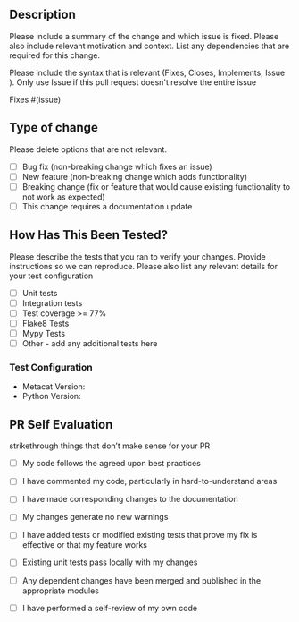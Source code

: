 ## Description

Please include a summary of the change and which issue is fixed. Please also include relevant motivation and context. List any dependencies that are required for this change.

Please include the syntax that is relevant (Fixes, Closes, Implements, Issue ). Only use Issue if this pull request doesn't resolve the entire issue

Fixes #(issue) 

## Type of change

Please delete options that are not relevant.

- [ ] Bug fix (non-breaking change which fixes an issue)
- [ ] New feature (non-breaking change which adds functionality)
- [ ] Breaking change (fix or feature that would cause existing functionality to not work as expected)
- [ ] This change requires a documentation update

## How Has This Been Tested?

Please describe the tests that you ran to verify your changes. Provide instructions so we can reproduce. Please also list any relevant details for your test configuration

- [ ] Unit tests
- [ ] Integration tests 
- [ ] Test coverage >= 77%
- [ ] Flake8 Tests 
- [ ] Mypy Tests 
- [ ] Other - add any additional tests here

### Test Configuration
* Metacat Version: 
* Python Version:

## PR Self Evaluation
strikethrough things that don’t make sense for your PR

- [ ] My code follows the agreed upon best practices
- [ ] I have commented my code, particularly in hard-to-understand areas
- [ ] I have made corresponding changes to the documentation
- [ ] My changes generate no new warnings
- [ ] I have added tests or modified existing tests that prove my fix is effective or that my feature works
- [ ] Existing unit tests pass locally with my changes
- [ ] Any dependent changes have been merged and published in the appropriate modules
- [ ] I have performed a self-review of my own code

